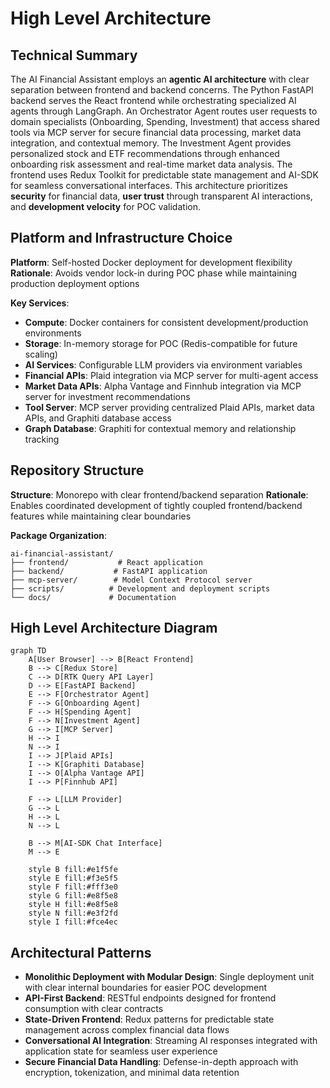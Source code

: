 # High Level Architecture

## Technical Summary

The AI Financial Assistant employs an **agentic AI architecture** with clear separation between frontend and backend concerns. The Python FastAPI backend serves the React frontend while orchestrating specialized AI agents through LangGraph. An Orchestrator Agent routes user requests to domain specialists (Onboarding, Spending, Investment) that access shared tools via MCP server for secure financial data processing, market data integration, and contextual memory. The Investment Agent provides personalized stock and ETF recommendations through enhanced onboarding risk assessment and real-time market data analysis. The frontend uses Redux Toolkit for predictable state management and AI-SDK for seamless conversational interfaces. This architecture prioritizes **security** for financial data, **user trust** through transparent AI interactions, and **development velocity** for POC validation.

## Platform and Infrastructure Choice

**Platform**: Self-hosted Docker deployment for development flexibility
**Rationale**: Avoids vendor lock-in during POC phase while maintaining production deployment options

**Key Services**:
- **Compute**: Docker containers for consistent development/production environments
- **Storage**: In-memory storage for POC (Redis-compatible for future scaling)
- **AI Services**: Configurable LLM providers via environment variables
- **Financial APIs**: Plaid integration via MCP server for multi-agent access
- **Market Data APIs**: Alpha Vantage and Finnhub integration via MCP server for investment recommendations
- **Tool Server**: MCP server providing centralized Plaid APIs, market data APIs, and Graphiti database access
- **Graph Database**: Graphiti for contextual memory and relationship tracking

## Repository Structure

**Structure**: Monorepo with clear frontend/backend separation
**Rationale**: Enables coordinated development of tightly coupled frontend/backend features while maintaining clear boundaries

**Package Organization**:
```text
ai-financial-assistant/
├── frontend/           # React application
├── backend/           # FastAPI application  
├── mcp-server/        # Model Context Protocol server
├── scripts/          # Development and deployment scripts
└── docs/             # Documentation
```

## High Level Architecture Diagram

```mermaid
graph TD
    A[User Browser] --> B[React Frontend]
    B --> C[Redux Store]
    C --> D[RTK Query API Layer]
    D --> E[FastAPI Backend]
    E --> F[Orchestrator Agent]
    F --> G[Onboarding Agent]
    F --> H[Spending Agent]
    F --> N[Investment Agent]
    G --> I[MCP Server]
    H --> I
    N --> I
    I --> J[Plaid APIs]
    I --> K[Graphiti Database]
    I --> O[Alpha Vantage API]
    I --> P[Finnhub API]
    
    F --> L[LLM Provider]
    G --> L
    H --> L
    N --> L
    
    B --> M[AI-SDK Chat Interface]
    M --> E
    
    style B fill:#e1f5fe
    style E fill:#f3e5f5
    style F fill:#fff3e0
    style G fill:#e8f5e8
    style H fill:#e8f5e8
    style N fill:#e3f2fd
    style I fill:#fce4ec
```

## Architectural Patterns

- **Monolithic Deployment with Modular Design**: Single deployment unit with clear internal boundaries for easier POC development
- **API-First Backend**: RESTful endpoints designed for frontend consumption with clear contracts
- **State-Driven Frontend**: Redux patterns for predictable state management across complex financial data flows
- **Conversational AI Integration**: Streaming AI responses integrated with application state for seamless user experience
- **Secure Financial Data Handling**: Defense-in-depth approach with encryption, tokenization, and minimal data retention
